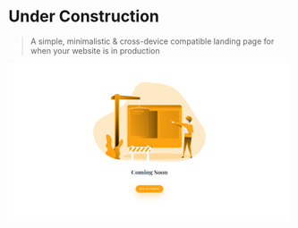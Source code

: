 # Under Construction
> A simple, minimalistic & cross-device compatible landing page for when your website is in production

<img src=demo.png/>
